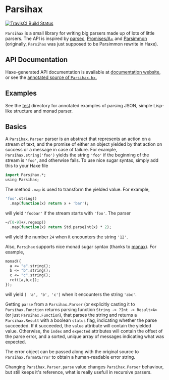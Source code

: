 # Parsihax
[![TravisCI Build Status](https://api.travis-ci.org/deathbeam/parsihax.svg?branch=master)](https://travis-ci.org/deathbeam/parsihax)

`Parsihax` is a small library for writing big parsers made up of lots of little parsers. The API is inspired by
[parsec][], [Promises/A+][promises-aplus] and [Parsimmon][parsimmon] (originally, `Parsihax` was just supposed to be
Parsimmon rewrite in Haxe).

## API Documentation

Haxe-generated API documentation is available at [documentation website][docs], or see the 
[annotated source of `Parsihax.hx`.][parsihax]

## Examples

See the [test][] directory for annotated examples of parsing JSON, simple Lisp-like structure and monad parser.

## Basics

A `Parsihax.Parser` parser is an abstract that represents an action on a stream of text, and the promise of either an
object yielded by that action on success or a message in case of failure. For example, `Parsihax.string('foo')` yields
the string `'foo'` if the beginning of the stream is `'foo'`, and otherwise fails. To use nice sugar syntax, simply
add this to your Haxe file

```haxe
import Parsihax.*;
using Parsihax;
```

The method `.map` is used to transform the yielded value. For example,

```haxe
'foo'.string()
  .map(function(x) return x + 'bar');
```

will yield `'foobar'` if the stream starts with `'foo'`. The parser

```haxe
~/[0-9]+/.regexp()
  .map(function(x) return Std.parseInt(x) * 2);
```

will yield the number `24` when it encounters the string `'12'`.

Also, `Parsihax` supports nice monad sugar syntax (thanks to [monax][]). For example,

```haxe
monad({
  a <= "a".string();
  b <= "b".string();
  c <= "c".string();
  ret([a,b,c]);
});
```

will yield `[ 'a', 'b', 'c']` when it encounters the string `'abc'`.

Getting `parse` from a `Parsihax.Parser` (or explicitly casting it to `Parsihax.Function` returns parsing function
`String -> ?Int -> Result<A>` (or just `Parsihax.Function`), that parses the string and returns a `Parsihax.Result`
with a boolean `status` flag, indicating whether the parse succeeded. If it succeeded, the `value` attribute will
contain the yielded value. Otherwise, the `index` and `expected` attributes will contain the offset of the parse error,
and a sorted, unique array of messages indicating what was expected.

The error object can be passed along with the original source to `Parsihax.formatError` to obtain
a human-readable error string.

Changing `Parsihax.Parser.parse` value changes `Parsihax.Parser` behaviour, but still keeps it's reference, what is
really usefull in recursive parsers.

[docs]: https://deathbeam.github.io/parsihax/Parsihax.html
[parsihax]: https://github.com/deathbeam/parsihax/blob/master/src/Parsihax.hx
[test]: https://github.com/deathbeam/parsihax/tree/master/test

[monax]: https://github.com/sledorze/monax
[promises-aplus]: https://promisesaplus.com/
[parsec]: https://hackage.haskell.org/package/parsec
[parsimmon]: https://github.com/jneen/parsimmon